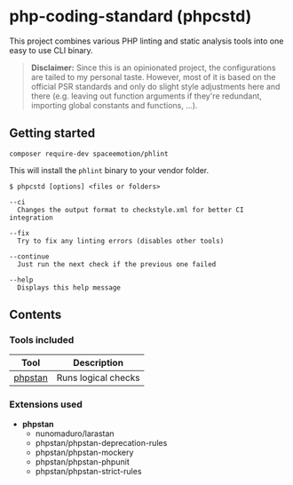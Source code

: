 # php-coding-standard (phpcstd)
This project combines various PHP linting and static analysis tools into one
easy to use CLI binary.

> **Disclaimer:**
Since this is an opinionated project, the configurations are tailed to my personal taste.
However, most of it is based on the official PSR standards and only do slight style adjustments here and there
(e.g. leaving out function arguments if they're redundant, importing global constants and functions, ...).

## Getting started
```
composer require-dev spaceemotion/phlint
```

This will install the `phlint` binary to your vendor folder.

```
$ phpcstd [options] <files or folders>

--ci
  Changes the output format to checkstyle.xml for better CI integration

--fix
  Try to fix any linting errors (disables other tools)

--continue
  Just run the next check if the previous one failed

--help
  Displays this help message
```

## Contents
### Tools included
Tool | Description
-----|------------
[phpstan](https://github.com/phpstan/phpstan) | Runs logical checks

### Extensions used
- **phpstan**
  - nunomaduro/larastan
  - phpstan/phpstan-deprecation-rules
  - phpstan/phpstan-mockery
  - phpstan/phpstan-phpunit
  - phpstan/phpstan-strict-rules

